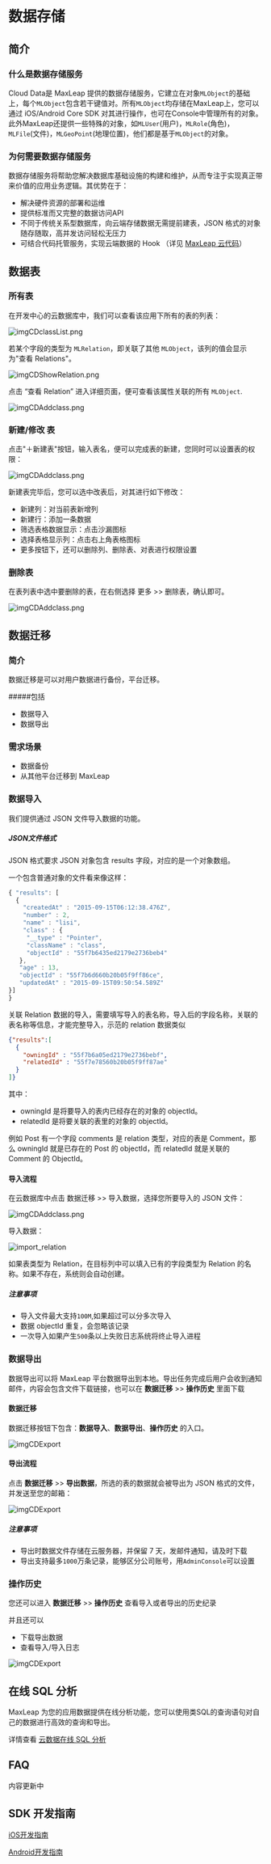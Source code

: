 # 数据存储
## 简介

### 什么是数据存储服务
 Cloud Data是 MaxLeap 提供的数据存储服务，它建立在对象`MLObject`的基础上，每个`MLObject`包含若干键值对。所有`MLObject`均存储在MaxLeap上，您可以通过 iOS/Android Core SDK 对其进行操作，也可在Console中管理所有的对象。此外MaxLeap还提供一些特殊的对象，如`MLUser`(用户)，`MLRole`(角色)，`MLFile`(文件)，`MLGeoPoint`(地理位置)，他们都是基于`MLObject`的对象。

### 为何需要数据存储服务
数据存储服务将帮助您解决数据库基础设施的构建和维护，从而专注于实现真正带来价值的应用业务逻辑。其优势在于：

* 解决硬件资源的部署和运维
* 提供标准而又完整的数据访问API
* 不同于传统关系型数据库，向云端存储数据无需提前建表，JSON 格式的对象随存随取，高并发访问轻松无压力
* 可结合代码托管服务，实现云端数据的 Hook （详见 [MaxLeap 云代码](ML_DOCS_LINK_PLACEHOLDER_USERMANUAL#CLOUD_CODE_ZH)）

## 数据表

### 所有表
在开发中心的云数据库中，我们可以查看该应用下所有的表的列表：

![imgCDclassList.png](../../../images/clouddata_1.png)

若某个字段的类型为 `MLRelation`，即关联了其他 `MLObject`，该列的值会显示为"查看 Relations"。

![imgCDShowRelation.png](../../../images/clouddata_2.png)

点击 “查看 Relation” 进入详细页面，便可查看该属性关联的所有 `MLObject`.

![imgCDAddclass.png](../../../images/clouddata_3.png)

### 新建/修改 表
点击"＋新建表"按钮，输入表名，便可以完成表的新建，您同时可以设置表的权限：

![imgCDAddclass.png](../../../images/clouddata_4.png)

新建表完毕后，您可以选中改表后，对其进行如下修改：

* 新建列：对当前表新增列
* 新建行：添加一条数据
* 筛选表格数据显示：点击沙漏图标
* 选择表格显示列：点击右上角表格图标
* 更多按钮下，还可以删除列、删除表、对表进行权限设置

### 删除表
在表列表中选中要删除的表，在右侧选择 更多 >> 删除表，确认即可。

![imgCDAddclass.png](../../../images/clouddata_5.png)

## 数据迁移

### 简介

数据迁移是可以对用户数据进行备份，平台迁移。

#####包括
* 数据导入
* 数据导出

### 需求场景

* 数据备份
* 从其他平台迁移到 MaxLeap

### 数据导入

我们提供通过 JSON 文件导入数据的功能。

##### JSON文件格式

JSON 格式要求 JSON 对象包含 results 字段，对应的是一个对象数组。

一个包含普通对象的文件看来像这样：

``` javascript
{ "results": [
  {
    "createdAt" : "2015-09-15T06:12:38.476Z",
    "number" : 2,
    "name" : "lisi",
    "class" : {
     "__type" : "Pointer",
     "className" : "class",
     "objectId" : "55f7b6435ed2179e2736beb4"
   },
   "age" : 13,
   "objectId" : "55f7b6d660b20b05f9ff86ce",
   "updatedAt" : "2015-09-15T09:50:54.589Z"
}]
}
```

关联 Relation 数据的导入，需要填写导入的表名称，导入后的字段名称，关联的表名称等信息，才能完整导入，示范的 relation 数据类似

``` json
{"results":[
  {
    "owningId" : "55f7b6a05ed2179e2736bebf",
    "relatedId" : "55f7e78560b20b05f9ff87ae"
  }
]}

```

其中：

* owningId 是将要导入的表内已经存在的对象的 objectId。
* relatedId 是将要关联的表里的对象的 objectId。

例如 Post 有一个字段 comments 是 relation 类型，对应的表是 Comment，那么 owningId 就是已存在的 Post 的 objectId，而 relatedId 就是关联的 Comment 的 ObjectId。

#### 导入流程

在云数据库中点击 数据迁移 >> 导入数据，选择您所要导入的 JSON 文件：

![imgCDAddclass.png](../../../images/clouddata_6.png)

导入数据：

![ import_relation](../../../images/import_relation.png)

如果表类型为 Relation，在目标列中可以填入已有的字段类型为 Relation 的名称。如果不存在，系统则会自动创建。

##### 注意事项

* 导入文件最大支持`100M`,如果超过可以分多次导入
* 数据 objectId 重复，会忽略该记录
* 一次导入如果产生`500`条以上失败日志系统将终止导入进程

### 数据导出

数据导出可以将 MaxLeap 平台数据导出到本地。导出任务完成后用户会收到通知邮件，内容会包含文件下载链接，也可以在 **数据迁移** >> **操作历史** 里面下载

#### 数据迁移

数据迁移按钮下包含：**数据导入**、**数据导出**、**操作历史** 的入口。

![imgCDExport](../../../images/clouddata_8.png)
#### 导出流程

点击 **数据迁移** >> **导出数据**，所选的表的数据就会被导出为 JSON 格式的文件，并发送至您的邮箱：

![imgCDExport](../../../images/clouddata_7.png)

##### 注意事项

* 导出时数据文件存储在云服务器，并保留 7 天，发邮件通知，请及时下载
* 导出支持最多`1000`万条记录，能够区分公司账号，用`AdminConsole`可以设置

### 操作历史

您还可以进入 **数据迁移** >> **操作历史** 查看导入或者导出的历史纪录

并且还可以

* 下载导出数据
* 查看导入/导入日志

![imgCDExport](../../../images/clouddata_9.png)

## 在线 SQL 分析
MaxLeap 为您的应用数据提供在线分析功能，您可以使用类SQL的查询语句对自己的数据进行高效的查询和导出。

详情查看 [云数据在线 SQL 分析](ML_DOCS_LINK_PLACEHOLDER_USERMANUAL#CLOUD_DATA_OFFLINE_ANALYZE_ZH)

## FAQ
内容更新中

## SDK 开发指南
[iOS开发指南](ML_DOCS_GUIDE_LINK_PLACEHOLDER_IOS#CLOUD_DATA_ZH)

[Android开发指南](ML_DOCS_GUIDE_LINK_PLACEHOLDER_ANDROID#CLOUD_DATA_ZH)
